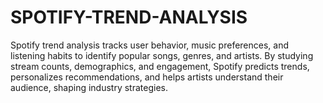 # SPOTIFY-TREND-ANALYSIS
Spotify trend analysis tracks user behavior, music preferences, and listening habits to identify popular songs, genres, and artists. By studying stream counts, demographics, and engagement, Spotify predicts trends, personalizes recommendations, and helps artists understand their audience, shaping industry strategies.
